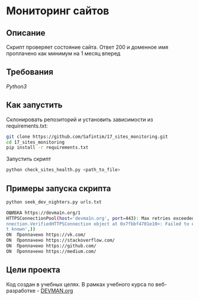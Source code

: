 # Мониторинг сайтов

## Описание

Скрипт проверяет состояние сайта. Ответ 200 и доменное имя проплачено как минимум на 1 месяц вперед

## Требования

*Python3*

## Как запустить

Склонировать репозиторий и установить зависимости из requirements.txt:

```sh
git clone https://github.com/Safintim/17_sites_monitoring.git
cd 17_sites_monitoring
pip install -r requirements.txt
```
Запустить скрипт

```sh
python check_sites_health.py <path_to_file>
```

## Примеры запуска скрипта

```sh
python seek_dev_nighters.py urls.txt

ОШИБКА https://devma1n.org/1
HTTPSConnectionPool(host='devma1n.org', port=443): Max retries exceeded with url: /1 (Caused by NewConnectionError('<urllib3.co
nnection.VerifiedHTTPSConnection object at 0x7fbbf4701e10>: Failed to establish a new connection: [Errno -2] Name or service no
t known',))
ON  Проплачено https://vk.com/
ON  Проплачено https://stackoverflow.com/
ON  Проплачено https://github.com/
ON  Проплачено https://medium.com/

```

## Цели проекта

Код создан в учебных целях. В рамках учебного курса по веб-разработке - [DEVMAN.org](https://devman.org)
